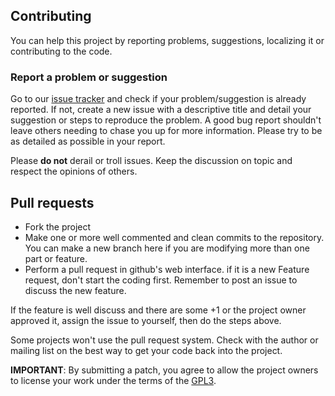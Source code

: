 ## Contributing

You can help this project by reporting problems, suggestions, localizing it or contributing to the code.

### Report a problem or suggestion

Go to our [issue tracker](https://github.com/P0cL4bs/WiFi-Pumpkin/issues) and check if your problem/suggestion is already reported. If not, create a new issue with a descriptive title and detail your suggestion or steps to reproduce the problem.
A good bug report shouldn't leave others needing to chase you up for more
information. Please try to be as detailed as possible in your report.

Please **do not** derail or troll issues. Keep the
discussion on topic and respect the opinions of others.

## Pull requests


- Fork the project
- Make one or more well commented and clean commits to the repository. You can make a new branch here if you are modifying more than one part or feature.
- Perform a pull request in github's web interface.
if it is a new Feature request, don't start the coding first. Remember to post an issue to discuss the new feature.

If the feature is well discuss and there are some +1 or the project owner approved it, assign the issue to yourself, then do the steps above.

Some projects won't use the pull request system. Check with the author or mailing list on the best way to get your code back into the project.


**IMPORTANT**: By submitting a patch, you agree to allow the project
owners to license your work under the terms of the [GPL3](LICENSE).